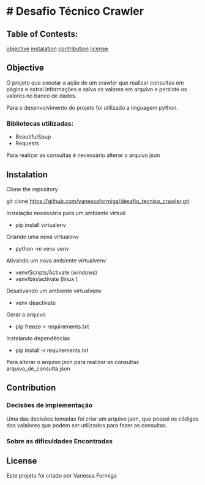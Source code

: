 # # Desafio Técnico Crawler

## Table of Contests:
   [objective](#objective)
   [instalation](#instalation)
   [contribution](#contribution)
   [license](#license)

## Objective

O projeto que exeutar a ação de um crawler que realizar consultas em página e extrai informações e salva os valores em arquivo e persiste os valores no banco de dados.

Para o desenvolvimento do projeto foi utilizado a linguagem python.

### Bibliotecas utilizadas:

- BeautifulSoup
- Requests

Para realizar as consultas é necessário alterar o arquivo json

## Instalation 

Clone the repository 

git clone https://github.com/vanessaformiga/desafio_tecnico_crawler.git


Instalação necessária para um ambiente virtual
- pip install virtualenv

Criando uma nova virtualenv 
- python -m venv venv 

Ativando um nova ambiente virtualvenv
- venv/Scripts/Activate (windows)
- venv/bin/activate (linux )

Desativando um ambiente virtualvenv
- venv deactivate

Gerar o arquivo 
- pip freeze > requirements.txt

Instalando dependências
- pip install -r requirements.txt

Para alterar o arquivo json para realizar as consultas
arquivo_de_consulta.json

## Contribution

### Decisões de implementação

Uma das decisões tomadas foi criar um arquivo json, que possui os códigos dos valalores que podem ser utilizados para fazer as consultas. 

### Sobre as dificuldades Encontradas

## License

Este projeto foi criado por Vanessa Formiga
